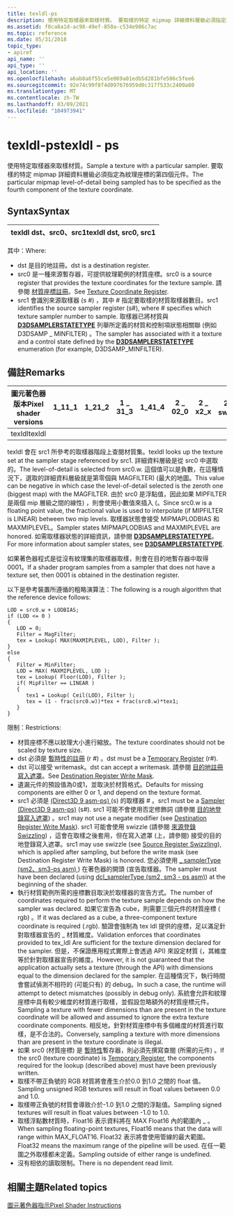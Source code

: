 ```yaml
---
title: texldl-ps
description: 使用特定取樣器來取樣材質。 要取樣的特定 mipmap 詳細資料層級必須指定為紋理座標的第四個元件。 |texldl-ps
ms.assetid: f0ca8a1d-ac98-49ef-850a-c534e986c7ac
ms.topic: reference
ms.date: 05/31/2018
topic_type:
- apiref
api_name: ''
api_type: ''
api_location: ''
ms.openlocfilehash: a6ab8a6f55ce5e069a01edb5d281bfe506c5fee6
ms.sourcegitcommit: 92e74c99f8f4d097676959d0c317f533c2400a80
ms.translationtype: MT
ms.contentlocale: zh-TW
ms.lasthandoff: 03/09/2021
ms.locfileid: "104973941"
---
```

# <a name="texldl---ps"></a><span data-ttu-id="2c2e1-105">texldl-ps</span><span class="sxs-lookup"><span data-stu-id="2c2e1-105">texldl - ps</span></span>

<span data-ttu-id="2c2e1-106">使用特定取樣器來取樣材質。</span><span class="sxs-lookup"><span data-stu-id="2c2e1-106">Sample a texture with a particular sampler.</span></span> <span data-ttu-id="2c2e1-107">要取樣的特定 mipmap 詳細資料層級必須指定為紋理座標的第四個元件。</span><span class="sxs-lookup"><span data-stu-id="2c2e1-107">The particular mipmap level-of-detail being sampled has to be specified as the fourth component of the texture coordinate.</span></span>

## <a name="syntax"></a><span data-ttu-id="2c2e1-108">Syntax</span><span class="sxs-lookup"><span data-stu-id="2c2e1-108">Syntax</span></span>



| <span data-ttu-id="2c2e1-109">texldl dst、src0、src1</span><span class="sxs-lookup"><span data-stu-id="2c2e1-109">texldl dst, src0, src1</span></span> |
|------------------------|



 

<span data-ttu-id="2c2e1-110">其中：</span><span class="sxs-lookup"><span data-stu-id="2c2e1-110">Where:</span></span>

-   <span data-ttu-id="2c2e1-111">dst 是目的地註冊。</span><span class="sxs-lookup"><span data-stu-id="2c2e1-111">dst is a destination register.</span></span>
-   <span data-ttu-id="2c2e1-112">src0 是一種來源暫存器，可提供紋理範例的材質座標。</span><span class="sxs-lookup"><span data-stu-id="2c2e1-112">src0 is a source register that provides the texture coordinates for the texture sample.</span></span> <span data-ttu-id="2c2e1-113">請參閱 [材質座標註冊](dx9-graphics-reference-asm-ps-registers-texture-coordinate.md)。</span><span class="sxs-lookup"><span data-stu-id="2c2e1-113">See [Texture Coordinate Register](dx9-graphics-reference-asm-ps-registers-texture-coordinate.md).</span></span>
-   <span data-ttu-id="2c2e1-114">src1 會識別來源取樣器 (s \#) ，其中 \# 指定要取樣的材質取樣器數目。</span><span class="sxs-lookup"><span data-stu-id="2c2e1-114">src1 identifies the source sampler register (s\#), where \# specifies which texture sampler number to sample.</span></span> <span data-ttu-id="2c2e1-115">取樣器已將材質與 [**D3DSAMPLERSTATETYPE**](/windows/desktop/direct3d9/d3dsamplerstatetype) 列舉所定義的材質和控制項狀態相關聯 (例如 D3DSAMP \_ MINFILTER) 。</span><span class="sxs-lookup"><span data-stu-id="2c2e1-115">The sampler has associated with it a texture and a control state defined by the [**D3DSAMPLERSTATETYPE**](/windows/desktop/direct3d9/d3dsamplerstatetype) enumeration (for example, D3DSAMP\_MINFILTER).</span></span>

## <a name="remarks"></a><span data-ttu-id="2c2e1-116">備註</span><span class="sxs-lookup"><span data-stu-id="2c2e1-116">Remarks</span></span>



| <span data-ttu-id="2c2e1-117">圖元著色器版本</span><span class="sxs-lookup"><span data-stu-id="2c2e1-117">Pixel shader versions</span></span> | <span data-ttu-id="2c2e1-118">1\_1</span><span class="sxs-lookup"><span data-stu-id="2c2e1-118">1\_1</span></span> | <span data-ttu-id="2c2e1-119">1\_2</span><span class="sxs-lookup"><span data-stu-id="2c2e1-119">1\_2</span></span> | <span data-ttu-id="2c2e1-120">1 \_ 3</span><span class="sxs-lookup"><span data-stu-id="2c2e1-120">1\_3</span></span> | <span data-ttu-id="2c2e1-121">1\_4</span><span class="sxs-lookup"><span data-stu-id="2c2e1-121">1\_4</span></span> | <span data-ttu-id="2c2e1-122">2 \_ 0</span><span class="sxs-lookup"><span data-stu-id="2c2e1-122">2\_0</span></span> | <span data-ttu-id="2c2e1-123">2 \_ x</span><span class="sxs-lookup"><span data-stu-id="2c2e1-123">2\_x</span></span> | <span data-ttu-id="2c2e1-124">2個 \_ sw</span><span class="sxs-lookup"><span data-stu-id="2c2e1-124">2\_sw</span></span> | <span data-ttu-id="2c2e1-125">3 \_ 0</span><span class="sxs-lookup"><span data-stu-id="2c2e1-125">3\_0</span></span> | <span data-ttu-id="2c2e1-126">3個 \_ sw</span><span class="sxs-lookup"><span data-stu-id="2c2e1-126">3\_sw</span></span> |
|-----------------------|------|------|------|------|------|------|-------|------|-------|
| <span data-ttu-id="2c2e1-127">texldl</span><span class="sxs-lookup"><span data-stu-id="2c2e1-127">texldl</span></span>                |      |      |      |      |      |      |       | <span data-ttu-id="2c2e1-128">x</span><span class="sxs-lookup"><span data-stu-id="2c2e1-128">x</span></span>    | <span data-ttu-id="2c2e1-129">x</span><span class="sxs-lookup"><span data-stu-id="2c2e1-129">x</span></span>     |



 

<span data-ttu-id="2c2e1-130">texldl 會在 src1 所參考的取樣器階段上查閱材質集。</span><span class="sxs-lookup"><span data-stu-id="2c2e1-130">texldl looks up the texture set at the sampler stage referenced by src1.</span></span> <span data-ttu-id="2c2e1-131">詳細資料層級是從 src0 中選取的。</span><span class="sxs-lookup"><span data-stu-id="2c2e1-131">The level-of-detail is selected from src0.w.</span></span> <span data-ttu-id="2c2e1-132">這個值可以是負數，在這種情況下，選取的詳細資料層級就是第零個與 MAGFILTER)  (最大的地圖。</span><span class="sxs-lookup"><span data-stu-id="2c2e1-132">This value can be negative in which case the level-of-detail selected is the zeroth one (biggest map) with the MAGFILTER.</span></span> <span data-ttu-id="2c2e1-133">由於 src0 是浮點值，因此如果 MIPFILTER 是兩個 mip 層級之間的線性) ，則會使用小數值來插入 (。</span><span class="sxs-lookup"><span data-stu-id="2c2e1-133">Since src0.w is a floating point value, the fractional value is used to interpolate (if MIPFILTER is LINEAR) between two mip levels.</span></span> <span data-ttu-id="2c2e1-134">取樣器狀態會接受 MIPMAPLODBIAS 和 MAXMIPLEVEL。</span><span class="sxs-lookup"><span data-stu-id="2c2e1-134">Sampler states MIPMAPLODBIAS and MAXMIPLEVEL are honored.</span></span> <span data-ttu-id="2c2e1-135">如需取樣器狀態的詳細資訊，請參閱 [**D3DSAMPLERSTATETYPE**](/windows/desktop/direct3d9/d3dsamplerstatetype)。</span><span class="sxs-lookup"><span data-stu-id="2c2e1-135">For more information about sampler states, see [**D3DSAMPLERSTATETYPE**](/windows/desktop/direct3d9/d3dsamplerstatetype).</span></span>

<span data-ttu-id="2c2e1-136">如果著色器程式是從沒有紋理集的取樣器取樣，則會在目的地暫存器中取得0001。</span><span class="sxs-lookup"><span data-stu-id="2c2e1-136">If a shader program samples from a sampler that does not have a texture set, then 0001 is obtained in the destination register.</span></span>

<span data-ttu-id="2c2e1-137">以下是參考裝置所遵循的粗略演算法：</span><span class="sxs-lookup"><span data-stu-id="2c2e1-137">The following is a rough algorithm that the reference device follows:</span></span>


```
LOD = src0.w + LODBIAS;
if (LOD <= 0 )
{
   LOD = 0;
   Filter = MagFilter;
   tex = Lookup( MAX(MAXMIPLEVEL, LOD), Filter );
}
else
{
   Filter = MinFilter;
   LOD = MAX( MAXMIPLEVEL, LOD );
   tex = Lookup( Floor(LOD), Filter );
   if( MipFilter == LINEAR )
   {
      tex1 = Lookup( Ceil(LOD), Filter );                        
      tex = (1 - frac(src0.w))*tex + frac(src0.w)*tex1;
   }
}
```



<span data-ttu-id="2c2e1-138">限制：</span><span class="sxs-lookup"><span data-stu-id="2c2e1-138">Restrictions:</span></span>

-   <span data-ttu-id="2c2e1-139">材質座標不應以紋理大小進行縮放。</span><span class="sxs-lookup"><span data-stu-id="2c2e1-139">The texture coordinates should not be scaled by texture size.</span></span>
-   <span data-ttu-id="2c2e1-140">dst 必須是 [暫時性的註冊](dx9-graphics-reference-asm-ps-registers-temporary.md) (r \#) 。</span><span class="sxs-lookup"><span data-stu-id="2c2e1-140">dst must be a [Temporary Register](dx9-graphics-reference-asm-ps-registers-temporary.md) (r\#).</span></span>
-   <span data-ttu-id="2c2e1-141">dst 可以接受 writemask。</span><span class="sxs-lookup"><span data-stu-id="2c2e1-141">dst can accept a writemask.</span></span> <span data-ttu-id="2c2e1-142">請參閱 [目的地註冊寫入遮罩](dx9-graphics-reference-asm-ps-registers-modifiers-write-mask.md)。</span><span class="sxs-lookup"><span data-stu-id="2c2e1-142">See [Destination Register Write Mask](dx9-graphics-reference-asm-ps-registers-modifiers-write-mask.md).</span></span>
-   <span data-ttu-id="2c2e1-143">遺漏元件的預設值為0或1，並取決於材質格式。</span><span class="sxs-lookup"><span data-stu-id="2c2e1-143">Defaults for missing components are either 0 or 1, and depend on the texture format.</span></span>
-   <span data-ttu-id="2c2e1-144">src1 必須是 [ (Direct3D 9 asm-ps) ](dx9-graphics-reference-asm-ps-registers-sampler.md) (s) 的取樣器 \# 。</span><span class="sxs-lookup"><span data-stu-id="2c2e1-144">src1 must be a [Sampler (Direct3D 9 asm-ps)](dx9-graphics-reference-asm-ps-registers-sampler.md) (s\#).</span></span> <span data-ttu-id="2c2e1-145">src1 可能不會使用否定修飾詞 (請參閱 [目的地登錄寫入遮罩](dx9-graphics-reference-asm-ps-registers-modifiers-write-mask.md)) 。</span><span class="sxs-lookup"><span data-stu-id="2c2e1-145">src1 may not use a negate modifier (see [Destination Register Write Mask](dx9-graphics-reference-asm-ps-registers-modifiers-write-mask.md)).</span></span> <span data-ttu-id="2c2e1-146">src1 可能會使用 swizzle (請參閱 [來源登錄 Swizzling](dx9-graphics-reference-asm-ps-registers-modifiers-source-register-swizzling.md)) ，這會在取樣之後套用，但在寫入遮罩 (上，請參閱) 接受的目的地登錄寫入遮罩。</span><span class="sxs-lookup"><span data-stu-id="2c2e1-146">src1 may use swizzle (see [Source Register Swizzling](dx9-graphics-reference-asm-ps-registers-modifiers-source-register-swizzling.md)), which is applied after sampling, but before the write mask (see Destination Register Write Mask) is honored.</span></span> <span data-ttu-id="2c2e1-147">您必須使用 [ \_ samplerType (sm2、sm3-ps asm) ](dcl-samplertype---ps.md)) 在著色器的開頭 (宣告取樣器。</span><span class="sxs-lookup"><span data-stu-id="2c2e1-147">The sampler must have been declared (using [dcl\_samplerType (sm2, sm3 - ps asm)](dcl-samplertype---ps.md)) at the beginning of the shader.</span></span>
-   <span data-ttu-id="2c2e1-148">執行材質範例所需的座標數目取決於取樣器的宣告方式。</span><span class="sxs-lookup"><span data-stu-id="2c2e1-148">The number of coordinates required to perform the texture sample depends on how the sampler was declared.</span></span> <span data-ttu-id="2c2e1-149">如果它宣告為 cube，則需要三個元件的材質座標 ( rgb) 。</span><span class="sxs-lookup"><span data-stu-id="2c2e1-149">If it was declared as a cube, a three-component texture coordinate is required (.rgb).</span></span> <span data-ttu-id="2c2e1-150">驗證會強制為 tex ldl 提供的座標，足以滿足針對取樣器宣告的 \_ 材質維度。</span><span class="sxs-lookup"><span data-stu-id="2c2e1-150">Validation enforces that coordinates provided to tex\_ldl Are sufficient for the texture dimension declared for the sampler.</span></span> <span data-ttu-id="2c2e1-151">但是，不保證應用程式實際上會透過 API) 來設定材質 (，其維度等於針對取樣器宣告的維度。</span><span class="sxs-lookup"><span data-stu-id="2c2e1-151">However, it is not guaranteed that the application actually sets a texture (through the API) with dimensions equal to the dimension declared for the sampler.</span></span> <span data-ttu-id="2c2e1-152">在這種情況下，執行時間會嘗試偵測不相符的 (可能只有) 的 debug。</span><span class="sxs-lookup"><span data-stu-id="2c2e1-152">In such a case, the runtime will attempt to detect mismatches (possibly in debug only).</span></span> <span data-ttu-id="2c2e1-153">系統會允許和紋理座標中具有較少維度的材質進行取樣，並假設忽略額外的材質座標元件。</span><span class="sxs-lookup"><span data-stu-id="2c2e1-153">Sampling a texture with fewer dimensions than are present in the texture coordinate will be allowed and assumed to ignore the extra texture coordinate components.</span></span> <span data-ttu-id="2c2e1-154">相反地，針對材質座標中有多個維度的材質進行取樣，是不合法的。</span><span class="sxs-lookup"><span data-stu-id="2c2e1-154">Conversely, sampling a texture with more dimensions than are present in the texture coordinate is illegal.</span></span>
-   <span data-ttu-id="2c2e1-155">如果 src0 (材質座標) 是 [暫時性](dx9-graphics-reference-asm-ps-registers-temporary.md)暫存器，則必須先撰寫查閱 (所需的元件) 。</span><span class="sxs-lookup"><span data-stu-id="2c2e1-155">If the src0 (texture coordinate) is [Temporary Register](dx9-graphics-reference-asm-ps-registers-temporary.md), the components required for the lookup (described above) must have been previously written.</span></span>
-   <span data-ttu-id="2c2e1-156">取樣不帶正負號的 RGB 材質將會產生介於0.0 到1.0 之間的 float 值。</span><span class="sxs-lookup"><span data-stu-id="2c2e1-156">Sampling unsigned RGB textures will result in float values between 0.0 and 1.0.</span></span>
-   <span data-ttu-id="2c2e1-157">取樣帶正負號的材質會導致介於-1.0 到1.0 之間的浮點值。</span><span class="sxs-lookup"><span data-stu-id="2c2e1-157">Sampling signed textures will result in float values between -1.0 to 1.0.</span></span>
-   <span data-ttu-id="2c2e1-158">取樣浮點數材質時，Float16 表示資料將在 MAX Float16 內的範圍內 \_ 。</span><span class="sxs-lookup"><span data-stu-id="2c2e1-158">When sampling floating-point textures, Float16 means that the data will range within MAX\_FLOAT16.</span></span> <span data-ttu-id="2c2e1-159">Float32 表示將會使用管線的最大範圍。</span><span class="sxs-lookup"><span data-stu-id="2c2e1-159">Float32 means the maximum range of the pipeline will be used.</span></span> <span data-ttu-id="2c2e1-160">在任一範圍之外取樣都未定義。</span><span class="sxs-lookup"><span data-stu-id="2c2e1-160">Sampling outside of either range is undefined.</span></span>
-   <span data-ttu-id="2c2e1-161">沒有相依的讀取限制。</span><span class="sxs-lookup"><span data-stu-id="2c2e1-161">There is no dependent read limit.</span></span>

## <a name="related-topics"></a><span data-ttu-id="2c2e1-162">相關主題</span><span class="sxs-lookup"><span data-stu-id="2c2e1-162">Related topics</span></span>

<dl> <dt>

[<span data-ttu-id="2c2e1-163">圖元著色器指示</span><span class="sxs-lookup"><span data-stu-id="2c2e1-163">Pixel Shader Instructions</span></span>](dx9-graphics-reference-asm-ps-instructions.md)
</dt> </dl>

 

 
